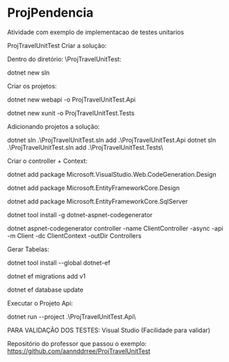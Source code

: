 # ProjPendencia
Atividade com exemplo de implementacao de testes unitarios

ProjTravelUnitTest
Criar a solução:

Dentro do diretório: \ProjTravelUnitTest:

dotnet new sln

Criar os projetos:

dotnet new webapi -o ProjTravelUnitTest.Api

dotnet new xunit -o ProjTravelUnitTest.Tests

Adicionando projetos a solução:

dotnet sln .\ProjTravelUnitTest.sln add .\ProjTravelUnitTest.Api
dotnet sln .\ProjTravelUnitTest.sln add .\ProjTravelUnitTest.Tests\

Criar o controller + Context:

dotnet add package Microsoft.VisualStudio.Web.CodeGeneration.Design

dotnet add package Microsoft.EntityFrameworkCore.Design

dotnet add package Microsoft.EntityFrameworkCore.SqlServer

dotnet tool install -g dotnet-aspnet-codegenerator

dotnet aspnet-codegenerator controller -name ClientController -async -api -m Client -dc ClientContext -outDir Controllers

Gerar Tabelas:

dotnet tool install --global dotnet-ef

dotnet ef migrations add v1

dotnet ef database update

Executar o Projeto Api:

dotnet run --project .\ProjTravelUnitTest.Api\

PARA VALIDAÇÃO DOS TESTES: Visual Studio (Facilidade para validar)

Repositório do professor que passou o exemplo: https://github.com/aannddrree/ProjTravelUnitTest
